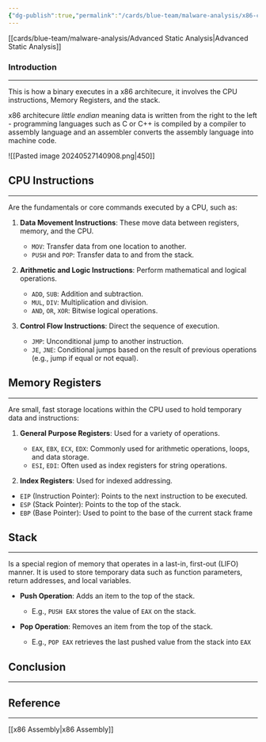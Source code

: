 ```yaml
---
{"dg-publish":true,"permalink":"/cards/blue-team/malware-analysis/x86-cpu-instructions-memory-register-and-the-stack/","tags":["malware"]}
---
```


[[cards/blue-team/malware-analysis/Advanced Static Analysis\|Advanced Static Analysis]]
### Introduction 
---
This is how a binary executes in a x86 architecure, it involves the CPU instructions, Memory Registers, and the stack.

x86 architecure _little endian_ meaning data is written from the right to the left - programming languages such as C or C++ is compiled by a compiler to assembly language and an assembler converts the assembly language into machine code.

![[Pasted image 20240527140908.png\|450]]

## CPU Instructions
---
Are the fundamentals or core commands executed by a CPU, such as:

1. **Data Movement Instructions**: These move data between registers, memory, and the CPU.
    
    - `MOV`: Transfer data from one location to another.
    - `PUSH` and `POP`: Transfer data to and from the stack.

2. **Arithmetic and Logic Instructions**: Perform mathematical and logical operations.
    
    - `ADD`, `SUB`: Addition and subtraction.
    - `MUL`, `DIV`: Multiplication and division.
    - `AND`, `OR`, `XOR`: Bitwise logical operations.

3. **Control Flow Instructions**: Direct the sequence of execution.
    
    - `JMP`: Unconditional jump to another instruction.
    - `JE`, `JNE`: Conditional jumps based on the result of previous operations (e.g., jump if equal or not equal).

## Memory Registers
---
Are small, fast storage locations within the CPU used to hold temporary data and instructions:

 1. **General Purpose Registers**: Used for a variety of operations.
    
    - `EAX`, `EBX`, `ECX`, `EDX`: Commonly used for arithmetic operations, loops, and data storage.
    - `ESI`, `EDI`: Often used as index registers for string operations.

2. **Index Registers**: Used for indexed addressing.

- `EIP` (Instruction Pointer): Points to the next instruction to be executed.
- `ESP` (Stack Pointer): Points to the top of the stack.
- `EBP` (Base Pointer): Used to point to the base of the current stack frame
## Stack
---
Is a special region of memory that operates in a last-in, first-out (LIFO) manner. It is used to store temporary data such as function parameters, return addresses, and local variables.

- **Push Operation**: Adds an item to the top of the stack.
    - E.g., `PUSH EAX` stores the value of `EAX` on the stack.

- **Pop Operation**: Removes an item from the top of the stack.
    - E.g., `POP EAX` retrieves the last pushed value from the stack into `EAX`

## Conclusion
---

## Reference 
---

[[x86 Assembly\|x86 Assembly]]

